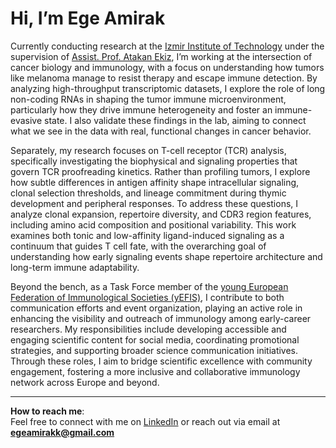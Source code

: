# Hi, I’m Ege Amirak

Currently conducting research at the [Izmir Institute of Technology](https://en.iyte.edu.tr/) under the supervision of [Assist. Prof. Atakan Ekiz](https://www.atakanekiz.com/lab.html), I’m working at the intersection of cancer biology and immunology, with a focus on understanding how tumors like melanoma manage to resist therapy and escape immune detection. By analyzing high-throughput transcriptomic datasets, I explore the role of long non-coding RNAs in shaping the tumor immune microenvironment, particularly how they drive immune heterogeneity and foster an immune-evasive state. I also validate these findings in the lab, aiming to connect what we see in the data with real, functional changes in cancer behavior.

Separately, my research focuses on T-cell receptor (TCR) analysis, specifically investigating the biophysical and signaling properties that govern TCR proofreading kinetics. Rather than profiling tumors, I explore how subtle differences in antigen affinity shape intracellular signaling, clonal selection thresholds, and lineage commitment during thymic development and peripheral responses. To address these questions, I analyze clonal expansion, repertoire diversity, and CDR3 region features, including amino acid composition and positional variability. This work examines both tonic and low-affinity ligand-induced signaling as a continuum that guides T cell fate, with the overarching goal of understanding how early signaling events shape repertoire architecture and long-term immune adaptability.

Beyond the bench, as a Task Force member of the [young European Federation of Immunological Societies (yEFIS)](https://www.yefis.org/), I contribute to both communication efforts and event organization, playing an active role in enhancing the visibility and outreach of immunology among early-career researchers. My responsibilities include developing accessible and engaging scientific content for social media, coordinating promotional strategies, and supporting broader science communication initiatives. Through these roles, I aim to bridge scientific excellence with community engagement, fostering a more inclusive and collaborative immunology network across Europe and beyond.

---

**How to reach me**:  
Feel free to connect with me on [LinkedIn](https://www.linkedin.com/in/ege-amirak) or reach out via email at **egeamirakk@gmail.com**
